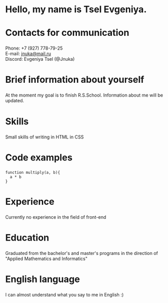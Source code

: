 # Hello, my name is **Tsel Evgeniya**. <h1>
# Contacts for communication <h3>
  Phone: +7 (927) 778-79-25 <br>
  E-mail: jnuka@mail.ru <br>
  Discord: Evgeniya Tsel (@Jnuka)<br>
  
# Brief information about yourself <h3>
  At the moment my goal is to finish R.S.School. Information about me will be updated. 
  
# Skills <h3>
  Small skills of writing in HTML in CSS 

# Code examples <h3>
  ```
  function multiply(a, b){
    a * b
  }
  ```
  
# Experience <h3>
  Сurrently no experience in the field of front-end 
  
# Education <h3>
  Graduated from the bachelor's and master's programs in the direction of "Applied Mathematics and Informatics"
  
# English language <h3>  
  I can almost understand what you say to me in English :) 
  
